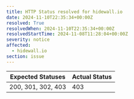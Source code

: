 ```yaml
---
title: HTTP Status resolved for hidewall.io
date: 2024-11-10T22:35:34+00:00Z
resolved: True
resolvedWhen: 2024-11-10T22:35:34+00:00Z
resolvedStartTime: 2024-11-08T11:28:04+00:00Z
severity: notice
affected:
  - hidewall.io
section: issue
---
```


| Expected Statuses | Actual Status  |
|-------------------|----------------|
| 200, 301, 302, 403 | 403 |
